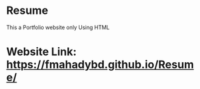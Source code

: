 # Resume
This a Portfolio website only Using HTML
# Website Link: https://fmahadybd.github.io/Resume/
